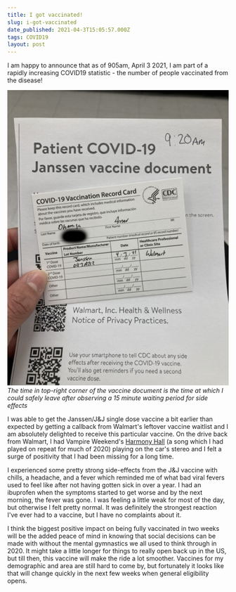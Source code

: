 ```yaml
---
title: I got vaccinated!
slug: i-got-vaccinated
date_published: 2021-04-3T15:05:57.000Z
tags: COVID19
layout: post
---
```


I am happy to announce that as of 905am, April 3 2021, I am part of a rapidly increasing COVID19 statistic - the number of people vaccinated from the disease!

![](/content/images/2021/IMG_6706.jpg)
*The time in top-right corner of the vaccine document is the time at which I could safely leave after observing a 15 minute waiting period for side effects*

I was able to get the Janssen/J&J single dose vaccine a bit earlier than expected by getting a callback from Walmart's leftover vaccine waitlist and I am absolutely delighted to receive this particular vaccine. On the drive back from Walmart, I had Vampire Weekend's [Harmony Hall](https://www.youtube.com/watch?v=IlkTVMMkCP4) (a song which I had played on repeat for much of 2020) playing on the car's stereo and I felt a surge of positivity that I had been missing for a long time.

I experienced some pretty strong side-effects from the J&J vaccine with chills, a headache, and a fever which reminded me of what bad viral fevers used to feel like after not having gotten sick in over a year. I had an ibuprofen when the symptoms started to get worse and by the next morning, the fever was gone. I was feeling a little weak for most of the day, but otherwise I felt pretty normal. It was definitely the strongest reaction I've ever had to a vaccine, but I have no complaints about it.

I think the biggest positive impact on being fully vaccinated in two weeks will be the added peace of mind in knowing that social decisions can be made with without the mental gymnastics we all used to think through in 2020. It might take a little longer for things to really open back up in the US, but till then, this vaccine will make the ride a lot smoother. Vaccines for my demographic and area are still hard to come by, but fortunately it looks like that will change quickly in the next few weeks when general eligibility opens.


<!-- Back in April 2020, it was hard to stomach that the way life had changed in the weeks following March 2020 would be here to stay for good. News sites started pushing a dismal narrative with endless articles about the "new normal" and record case counts that were almost sure to be broken the very next day. There was little to suggest back then that there would ever be a semblance of what life was like in 2019 ever again. -->

<!-- All this went on until I came across an article on April #TODO about an experimental COVID-19 vaccine developed by Oxford University which was successful in reducing COVID-19's severe symptoms to something resembling a mere head cold in macaques. From that dayon, updating myself on the latest in COVID vaccine development became a daily ritual that would last for many mnths to come. I started to tell anyone who would listen that the vaccines would be coming sooner than we think and would be our ticket out of the pandemic. As units of time blended into one another - days to weeks and then later to months, it felt like that the efficacy results of the Phase 3 trials of the vacciens could not come soon enough. Finally, in November 2020, we got to see the Pfizer/BioNTech BNT162b2 vaccine's efficacy readout, followed shortly by the results of other forerunning vaccine candidates from companies such as Moderna, AstraZeneca/Oxford, Janssen, and Novavax. The vaccines were promptly granted an Emergency Use Authorization and deployed on an unprecedented size and scale worldwide. There was finall -->